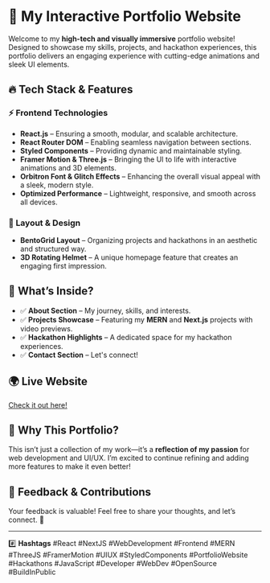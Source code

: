 # 🚀 My Interactive Portfolio Website

Welcome to my **high-tech and visually immersive** portfolio website! Designed to showcase my skills, projects, and hackathon experiences, this portfolio delivers an engaging experience with cutting-edge animations and sleek UI elements.

## 🔥 Tech Stack & Features

### ⚡ Frontend Technologies
- **React.js** – Ensuring a smooth, modular, and scalable architecture.
- **React Router DOM** – Enabling seamless navigation between sections.
- **Styled Components** – Providing dynamic and maintainable styling.
- **Framer Motion & Three.js** – Bringing the UI to life with interactive animations and 3D elements.
- **Orbitron Font & Glitch Effects** – Enhancing the overall visual appeal with a sleek, modern style.
- **Optimized Performance** – Lightweight, responsive, and smooth across all devices.

### 🎨 Layout & Design
- **BentoGrid Layout** – Organizing projects and hackathons in an aesthetic and structured way.
- **3D Rotating Helmet** – A unique homepage feature that creates an engaging first impression.

## 🔗 What’s Inside?
- ✅ **About Section** – My journey, skills, and interests.
- ✅ **Projects Showcase** – Featuring my **MERN** and **Next.js** projects with video previews.
- ✅ **Hackathon Highlights** – A dedicated space for my hackathon experiences.
- ✅ **Contact Section** – Let's connect!

## 🌍 Live Website
[Check it out here!](https://parthportfolio-red.vercel.app/)

## 🚀 Why This Portfolio?
This isn’t just a collection of my work—it’s a **reflection of my passion** for web development and UI/UX. I’m excited to continue refining and adding more features to make it even better!

## 💬 Feedback & Contributions
Your feedback is valuable! Feel free to share your thoughts, and let’s connect. 🚀

---

#️⃣ **Hashtags**
#React #NextJS #WebDevelopment #Frontend #MERN #ThreeJS #FramerMotion #UIUX #StyledComponents #PortfolioWebsite #Hackathons #JavaScript #Developer #WebDev #OpenSource #BuildInPublic

